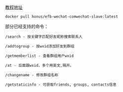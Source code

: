 [教程地址](https://blog.honus.top/2022/10/15/580.html)

```docker
docker pull honus/efb-wechat-comwechat-slave:latest
```

部分已经支持的命令：

```
/search - 按关键字匹配好友昵称搜索联系人

/addtogroup - 按wxid添加好友到群组

/getmemberlist - 查看群组用户wxid

/at - 后面跟wxid，多个用英文,隔开。

/changename - 修改群组名称

/getstaticinfo - 可获取friends, groups, contacts信息
```
